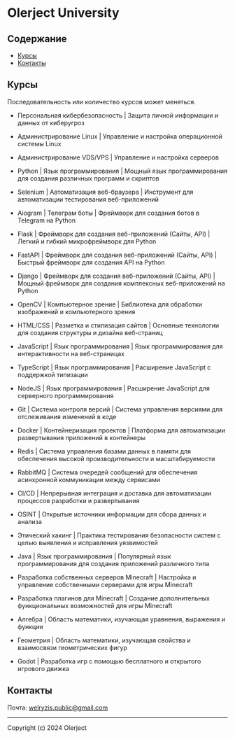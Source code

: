 # Olerject University

## Содержание

- [Курсы](#курсы)
- [Контакты](#контакты)

## Курсы

 Последовательность или количество курсов может меняться.

- Персональная кибербезопасность | Защита личной информации и данных от киберугроз

- Администрирование Linux | Управление и настройка операционной системы Linux

- Администрирование VDS/VPS | Управление и настройка серверов

- Python | Язык программирования | Мощный язык программирования для создания различных программ и скриптов

- Selenium | Автоматизация веб-браузера | Инструмент для автоматизации тестирования веб-приложений

- Aiogram | Телеграм боты | Фреймворк для создания ботов в Telegram на Python

- Flask | Фреймворк для создания веб-приложений (Сайты, API) | Легкий и гибкий микрофреймворк для Python

- FastAPI | Фреймворк для создания веб-приложений (Сайты, API) | Быстрый фреймворк для создания API на Python

- Django | Фреймворк для создания веб-приложений (Сайты, API) | Мощный фреймворк для создания комплексных веб-приложений на Python

- OpenCV | Компьютерное зрение | Библиотека для обработки изображений и компьютерного зрения

- HTML/CSS | Разметка и стилизация сайтов | Основные технологии для создания структуры и дизайна веб-страниц

- JavaScript | Язык программирования | Язык программирования для интерактивности на веб-страницах

- TypeScript | Язык программирования | Расширение JavaScript с поддержкой типизации

- NodeJS | Язык программирования | Расширение JavaScript для серверного программирования

- Git | Система контроля версий | Система управления версиями для отслеживания изменений в коде

- Docker | Контейнеризация проектов | Платформа для автоматизации развертывания приложений в контейнеры

- Redis | Система управления базами данных в памяти для обеспечения высокой производительности и масштабируемости

- RabbitMQ | Система очередей сообщений для обеспечения асинхронной коммуникации между сервисами

- CI/CD | Непрерывная интеграция и доставка для автоматизации процессов разработки и развертывания

- OSINT | Открытые источники информации для сбора данных и анализа

- Этический хакинг | Практика тестирования безопасности систем с целью выявления и исправления уязвимостей

- Java | Язык программирования | Популярный язык программирования для создания приложений различного типа

- Разработка собственных серверов Minecraft | Настройка и управление собственными серверами для игры Minecraft

- Разработка плагинов для Minecraft | Создание дополнительных функциональных возможностей для игры Minecraft

- Алгебра | Область математики, изучающая уравнения, выражения и функции

- Геометрия | Область математики, изучающая свойства и взаимосвязи геометрических фигур

- Godot | Разработка игр с помощью бесплатного и открытого игрового движка

## Контакты

Почта: <welryzis.public@gmail.com>

---

Copyright (c) 2024 Olerject
